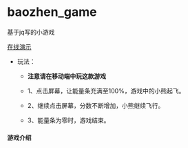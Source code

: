 # baozhen_game
基于jq写的小游戏

[在线演示]()

- 玩法：

	- **注意请在移动端中玩这款游戏**
	
	- 1、点击屏幕，让能量条充满至100%，游戏中的小熊起飞。
	
	- 2、继续点击屏幕，分数不断增加，小熊继续飞行。
	
	- 3、能量条为零时，游戏结束。
	
#### 游戏介绍


